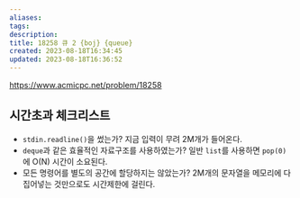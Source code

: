 ```yaml
---
aliases: 
tags: 
description:
title: 18258 큐 2 {boj} {queue}
created: 2023-08-18T16:34:45
updated: 2023-08-18T16:36:52
---
```

<https://www.acmicpc.net/problem/18258>

## 시간초과 체크리스트

- `stdin.readline()`을 썼는가? 지금 입력이 무려 2M개가 들어온다.
- `deque`과 같은 효율적인 자료구조를 사용하였는가? 일반 `list`를 사용하면 `pop(0)` 에 O(N) 시간이 소요된다.
- 모든 명령어를 별도의 공간에 할당하지는 않았는가? 2M개의 문자열을 메모리에 다 집어넣는 것만으로도 시간제한에 걸린다.
